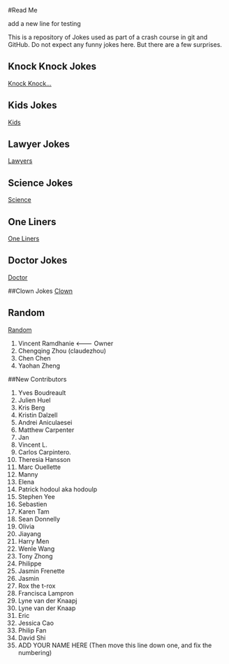 #Read Me

add a new line for testing

This is a repository of Jokes used as part of a crash course in git and GitHub.
Do not expect any funny jokes here. But there are a few surprises.

## Knock Knock Jokes
[Knock Knock...](KnockKnock/content.md)

## Kids Jokes
[Kids](Kids/content.md)

## Lawyer Jokes
[Lawyers](Lawyers/content.md)

## Science Jokes
[Science](Science/content.md)

## One Liners
[One Liners](OneLiners/content.md)

## Doctor Jokes
[Doctor](Doctor/content.md)

##Clown Jokes
[Clown](clowns/clown_jokes.md)

## Random
[Random](Random/content.md)

1. Vincent Ramdhanie <--- Owner
2. Chengqing Zhou (claudezhou)
3. Chen Chen
4. Yaohan Zheng

##New Contributors
1. Yves Boudreault
2. Julien Huel
3. Kris Berg
4. Kristin Dalzell
4. Andrei Aniculaesei
5. Matthew Carpenter
6. Jan
7. Vincent L.
8. Carlos Carpintero.
9. Theresia Hansson
10. Marc Ouellette
11. Manny
12. Elena
13. Patrick hodoul aka hodoulp
14. Stephen Yee
15. Sebastien
16. Karen Tam
17. Sean Donnelly
18. Olivia
19. Jiayang
20. Harry Men
21. Wenle Wang
22. Tony Zhong
23. Philippe
24. Jasmin Frenette
25. Jasmin
26. Rox the t-rox
27. Francisca Lampron
28. Lyne van der Knaapj
28. Lyne van der Knaap
29. Eric
30. Jessica Cao
31. Philip Fan
32. David Shi
33. ADD YOUR NAME HERE (Then move this line down one, and fix the numbering)
